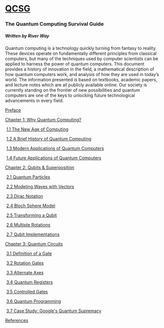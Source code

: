 # [QCSG](https://riverway.li/qcsg)

<h3>The Quantum Computing Survival Guide</h3>

##### Written by River Way

Quantum computing is a technology quickly turning from fantasy to reality. These devices operate on fundamentally different principles from classical computers, but many of the techniques used by computer scientists can be applied to harness the power of quantum computers. This document provides a history of innovation in the field, a mathematical description of how quantum computers work, and analysis of how they are used in today’s world. The information presented is based on textbooks, academic papers, and lecture notes which are all publicly available online. Our society is currently standing on the frontier of new possibilities and quantum computers are one of the keys to unlocking future technological advancements in every field.

[Preface](preface)

[Chapter 1: Why Quantum Computing?](chapter1)

​	[1.1 The New Age of Computing](chapter1/#11qcsg---the-new-age-of-computing)

​	[1.2 A Brief History of Quantum Computing](chapter1/#12qcsg---a-brief-history-of-quantum-computing)

​	[1.3 Modern Applications of Quantum Computers](chapter1/#13qcsg---modern-applications-of-quantum-computers)

​	[1.4 Future Applications of Quantum Computers](chapter1/#14qcsg---future-applications-of-quantum-computers)

[Chapter 2: Qubits & Superposition](chapter2)

​	[2.1 Quantum Particles](chapter2/#21qcsg---quantum-particles)

​	[2.2 Modeling Waves with Vectors](chapter2/#22qcsg---modeling-waves-with-vectors)

​	[2.3 Dirac Notation](chapter2/#23qcsg---dirac-notation)

​	[2.4 Bloch Sphere Model](chapter2/#24qcsg---bloch-sphere-model)

​	[2.5 Transforming a Qubit](chapter2/#25qcsg---transforming-a-qubit)

​	[2.6 Multiple Rotations](chapter2/#26qcsg---multiple-rotations)

​	[2.7 Qubit Implementations](chapter2/#27qcsg---qubit-implementations)

[Chapter 3: Quantum Circuits](chapter3)

​	[3.1 Definition of a Gate](chapter3/#31qcsg---definition-of-a-gate)

​	[3.2 Rotation Gates](chapter3/#32qcsg---rotation-gates)

​	[3.3 Alternate Axes](chapter3/#33qcsg---alternate-axes)

​	[3.4 Quantum Registers](chapter3/#34qcsg---quantum-registers)

​	[3.5 Controlled Gates](chapter3/#35qcsg---controlled-gates)

​	[3.6 Quantum Programming](chapter3/#36qcsg---quantum-programming)

​	[3.7 Case Study: Google's Quantum Supremacy](chapter3/#37qcsg---case-study-googles-quantum-supremacy)

[References](references)